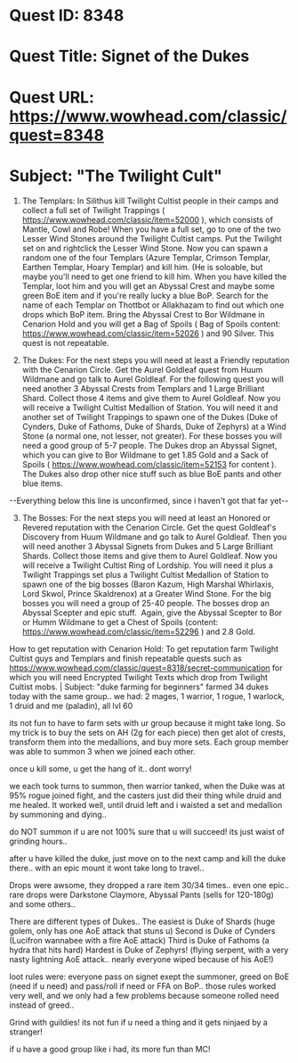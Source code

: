 # Quest ID: 8348
# Quest Title: Signet of the Dukes
# Quest URL: https://www.wowhead.com/classic/quest=8348
# Subject: "The Twilight Cult"
1. The Templars:
In Silithus kill Twilight Cultist people in their camps and collect a full set of Twilight Trappings ( https://www.wowhead.com/classic/item=52000 ), which consists of Mantle, Cowl and Robe! When you have a full set, go to one of the two Lesser Wind Stones around the Twilight Cultist camps. Put the Twilight set on and rightclick the Lesser Wind Stone.
Now you can spawn a random one of the four Templars (Azure Templar, Crimson Templar, Earthen Templar, Hoary Templar) and kill him. (He is soloable, but maybe you'll need to get one friend to kill him.
When you have killed the Templar, loot him and you will get an Abyssal Crest and maybe some green BoE item and if you're really lucky a blue BoP. Search for the name of each Templar on Thottbot or Allakhazam to find out which one drops which BoP item. Bring the Abyssal Crest to Bor Wildmane in Cenarion Hold and you will get a Bag of Spoils ( Bag of Spoils content: https://www.wowhead.com/classic/item=52026 ) and 90 Silver. This quest is not repeatable.

2. The Dukes:
For the next steps you will need at least a Friendly reputation with the Cenarion Circle.
Get the Aurel Goldleaf quest from Huum Wildmane and go talk to Aurel Goldleaf. For the following quest you will need another 3 Abyssal Crests from Templars and 1 Large Brilliant Shard. Collect those 4 items and give them to Aurel Goldleaf. Now you will receive a Twilight Cultist Medallion of Station. You will need it and another set of Twilight Trappings to spawn one of the Dukes (Duke of Cynders, Duke of Fathoms, Duke of Shards, Duke of Zephyrs) at a Wind Stone (a normal one, not lesser, not greater). For these bosses you will need a good group of 5-7 people. The Dukes drop an Abyssal Signet, which you can give to Bor Wildmane to get 1.85 Gold and a Sack of Spoils ( https://www.wowhead.com/classic/item=52153 for content ). The Dukes also drop other nice stuff such as blue BoE pants and other blue items.

--Everything below this line is unconfirmed, since i haven't got that far yet--

3. The Bosses:
For the next steps you will need at least an Honored or Revered reputation with the Cenarion Circle.
Get the quest Goldleaf's Discovery from Huum Wildmane and go talk to Aurel Goldleaf. Then you will need another 3 Abyssal Signets from Dukes and 5 Large Brilliant Shards. Collect those items and give them to Aurel Goldleaf. Now you will receive a Twilight Cultist Ring of Lordship. You will need it plus a Twilight Trappings set plus a Twilight Cultist Medallion of Station to spawn one of the big bosses (Baron Kazum, High Marshal Whirlaxis, Lord Skwol, Prince Skaldrenox) at a Greater Wind Stone. For the big bosses you will need a group of 25-40 people. The bosses drop an Abyssal Scepter and epic stuff.  Again, give the Abyssal Scepter to Bor or Humm Wildmane to get a Chest of Spoils (content: https://www.wowhead.com/classic/item=52296 ) and 2.8 Gold.

How to get reputation with Cenarion Hold:
To get reputation farm Twilight Cultist guys and Templars and finish repeatable quests such as https://www.wowhead.com/classic/quest=8318/secret-communication for which you will need Encrypted Twilight Texts which drop from Twilight Cultist mobs. | Subject: "duke farming for beginners"
farmed 34 dukes today with the same group..
we had: 2 mages, 1 warrior, 1 rogue, 1 warlock, 1 druid and me (paladin), all lvl 60

its not fun to have to farm sets with ur group because it might take long. So my trick is to buy the sets on AH (2g for each piece) then get alot of crests, transform them into the medallions, and buy more sets. Each group member was able to summon 3 when we joined each other.

once u kill some, u get the hang of it.. dont worry!

we each took turns to summon, then warrior tanked, when the Duke was at 95% rogue joined fight, and the casters just did their thing while druid and me healed.
It worked well, until druid left and i waisted a set and medallion by summoning and dying..

do NOT summon if u are not 100% sure that u will succeed! its just waist of grinding hours..

after u have killed the duke, just move on to the next camp and kill the duke there.. with an epic mount it wont take long to travel..

Drops were awsome, they dropped a rare item 30/34 times.. even one epic.. rare drops were Darkstone Claymore, Abyssal Pants (sells for 120-180g) and some others..

There are different types of Dukes..
The easiest is Duke of Shards (huge golem, only has one AoE attack that stuns u)
Second is Duke of Cynders (Lucifron wannabee with a fire AoE attack)
Third is Duke of Fathoms (a hydra that hits hard)
Hardest is Duke of Zephyrs! (flying serpent, with a very nasty lightning AoE attack.. nearly everyone wiped because of his AoE!)

loot rules were: everyone pass on signet exept the summoner, greed on BoE (need if u need) and pass/roll if need or FFA on BoP.. those rules worked very well, and we only had a few problems because someone rolled need instead of greed..

Grind with guildies! its not fun if u need a thing and it gets ninjaed by a stranger!

if u have a good group like i had, its more fun than MC!
